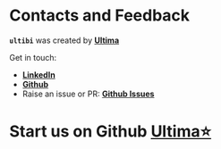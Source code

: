 # Contacts and Feedback

**`ultibi`** was created by **[Ultima](https://ultimabi.uk/#)**

Get in touch:

- **[LinkedIn](https://www.linkedin.com/company/91718551)**
- **[Github](https://github.com/ultima-ib/ultibi-frtb-book)**
- Raise an issue or PR: **[Github Issues](https://github.com/ultima-ib/ultibi-frtb-book/issues)**

# Start us on Github [Ultima⭐](https://github.com/ultima-ib/ultima)
